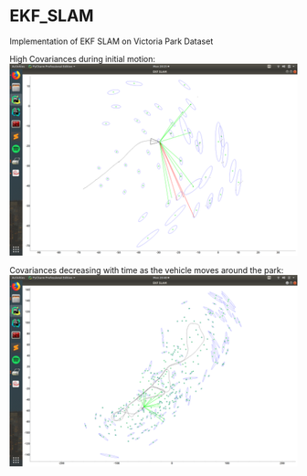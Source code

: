 # EKF_SLAM
Implementation of EKF SLAM on Victoria Park Dataset

High Covariances during initial motion:
![alt text](https://github.com/YashTrikannad/EKF_SLAM/blob/master/data/Output/Screenshot%20from%202019-03-18%2020-25-05.png)

Covariances decreasing with time as the vehicle moves around the park:
![alt text](https://github.com/YashTrikannad/EKF_SLAM/blob/master/data/Output/Screenshot%20from%202019-03-18%2020-48-34.png)
